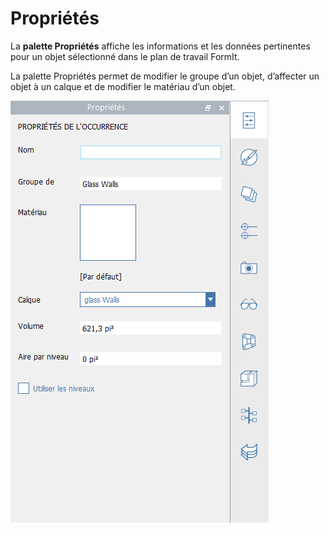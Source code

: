 # Propriétés

La **palette Propriétés** affiche les informations et les données pertinentes pour un objet sélectionné dans le plan de travail FormIt.

La palette Propriétés permet de modifier le groupe d’un objet, d’affecter un objet à un calque et de modifier le matériau d’un objet.

![](../.gitbook/assets/properties_palette.png)



